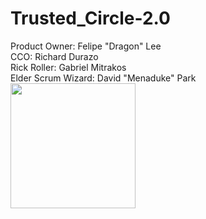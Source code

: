# Trusted_Circle-2.0

Product Owner: Felipe "Dragon" Lee <br />
CCO: Richard Durazo <br />
Rick Roller: Gabriel Mitrakos <br />
Elder Scrum Wizard: David "Menaduke" Park <br />
<img src="http://i.imgur.com/a8OU84y.jpg" height="200px" width="200px" />
